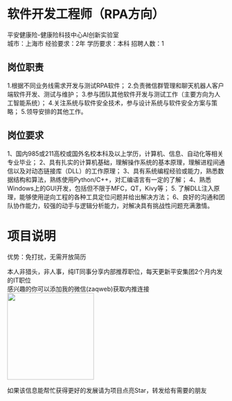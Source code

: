 # 软件开发工程师（RPA方向）
平安健康险-健康险科技中心AI创新实验室  
城市：上海市 经验要求：2年 学历要求：本科  招聘人数：1

## 岗位职责
1.根据不同业务线需求开发与测试RPA软件；
 2.负责微信群管理和聊天机器人客户端软件开发、测试与维护；
 3.参与团队其他软件开发与测试工作（主要方向为人工智能系统）；
 4.关注系统与软件安全技术，参与设计系统与软件安全方案与策略；
 5.领导安排的其他工作。

## 岗位要求
1、国内985或211高校或国外名校本科及以上学历，计算机、信息、自动化等相关专业毕业； 
 2、具有扎实的计算机基础，理解操作系统的基本原理，理解进程间通信以及对动态链接库（DLL）的工作原理； 
 3、具有系统编程经验或能力，熟悉数据结构和算法，熟练使用Python/C++，对汇编语言有一定的了解；
 4、熟悉Windows上的GUI开发，包括但不限于MFC，QT，Kivy等；
 5. 了解DLL注入原理，能够使用逆向工程的各种工具定位问题并给出解决方法；
 6、良好的沟通和团队协作能力，较强的动手与逻辑分析能力，对解决具有挑战性问题充满激情。

# 项目说明

优势：免打扰，无需开放简历

本人非猎头，非人事，纯IT同事分享内部推荐职位，每天更新平安集团2个月内发的IT职位  
感兴趣的你可以添加我的微信(zaqweb)获取内推连接  
<img src="https://github.com/zaqweb/PA-IT-JOBS/blob/master/WechatICode.jpeg"  height="200" width="200">

如果该信息能帮忙获得更好的发展请为项目点亮Star，转发给有需要的朋友




